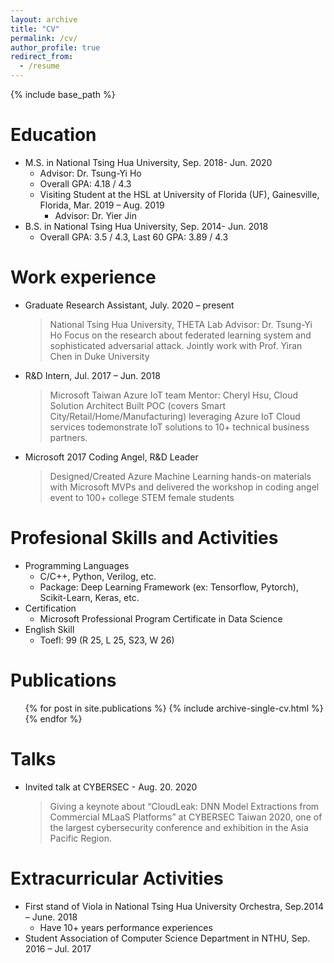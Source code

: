 ```yaml
---
layout: archive
title: "CV"
permalink: /cv/
author_profile: true
redirect_from:
  - /resume
---
```


{% include base_path %}

Education
======
* M.S. in National Tsing Hua University, Sep. 2018- Jun. 2020
  * Advisor: Dr. Tsung-Yi Ho
  * Overall GPA: 4.18 / 4.3
  * Visiting Student at the HSL at University of Florida (UF), Gainesville, Florida, Mar. 2019 – Aug. 2019
    * Advisor: Dr. Yier Jin 
* B.S. in National Tsing Hua University, Sep. 2014- Jun. 2018
  * Overall GPA: 3.5 / 4.3, Last 60 GPA: 3.89 / 4.3


Work experience
======
* Graduate Research Assistant, July. 2020 – present
  >National Tsing Hua University, THETA Lab
  > Advisor: Dr. Tsung-Yi Ho
  > Focus on the research about federated learning system and sophisticated adversarial attack. Jointly work with Prof. Yiran Chen in   Duke University

* R&D Intern, Jul. 2017 – Jun. 2018
  > Microsoft Taiwan Azure IoT team
  > Mentor: Cheryl Hsu, Cloud Solution Architect
  > Built POC (covers Smart City/Retail/Home/Manufacturing) leveraging Azure IoT Cloud services todemonstrate IoT solutions to 10+ technical business partners.

* Microsoft 2017 Coding Angel, R&D Leader
  > Designed/Created Azure Machine Learning hands-on materials with Microsoft MVPs and delivered the workshop in coding angel event to 100+ college STEM female students
 
  
Profesional Skills and Activities
======
* Programming Languages
  * C/C++, Python, Verilog, etc.
  * Package: Deep Learning Framework (ex: Tensorflow, Pytorch), Scikit-Learn, Keras, etc.
* Certification
  * Microsoft Professional Program Certificate in Data Science
* English Skill
  * Toefl: 99 (R 25, L 25, S23, W 26)

Publications
======
  <ul>{% for post in site.publications %}
    {% include archive-single-cv.html %}
  {% endfor %}</ul>
  
Talks
======
* Invited talk at CYBERSEC - Aug. 20. 2020
  > Giving a keynote about “CloudLeak: DNN Model Extractions from Commercial MLaaS Platforms” at CYBERSEC Taiwan 2020, one of the largest cybersecurity conference and exhibition in the Asia Pacific Region. 
 

  
Extracurricular Activities
======
* First stand of Viola in National Tsing Hua University Orchestra, Sep.2014 – June. 2018 
  * Have 10+ years performance experiences	
* Student Association of Computer Science Department in NTHU, Sep. 2016 – Jul. 2017


